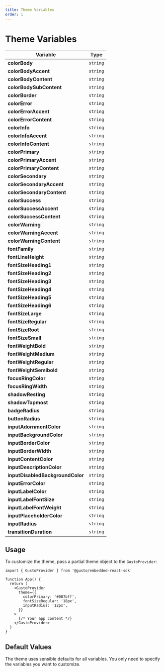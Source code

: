 ```yaml
---
title: Theme Variables
order: 1
---
```

# Theme Variables

| Variable                         | Type     |
| -------------------------------- | -------- |
| **colorBody**                    | `string` |
| **colorBodyAccent**              | `string` |
| **colorBodyContent**             | `string` |
| **colorBodySubContent**          | `string` |
| **colorBorder**                  | `string` |
| **colorError**                   | `string` |
| **colorErrorAccent**             | `string` |
| **colorErrorContent**            | `string` |
| **colorInfo**                    | `string` |
| **colorInfoAccent**              | `string` |
| **colorInfoContent**             | `string` |
| **colorPrimary**                 | `string` |
| **colorPrimaryAccent**           | `string` |
| **colorPrimaryContent**          | `string` |
| **colorSecondary**               | `string` |
| **colorSecondaryAccent**         | `string` |
| **colorSecondaryContent**        | `string` |
| **colorSuccess**                 | `string` |
| **colorSuccessAccent**           | `string` |
| **colorSuccessContent**          | `string` |
| **colorWarning**                 | `string` |
| **colorWarningAccent**           | `string` |
| **colorWarningContent**          | `string` |
| **fontFamily**                   | `string` |
| **fontLineHeight**               | `string` |
| **fontSizeHeading1**             | `string` |
| **fontSizeHeading2**             | `string` |
| **fontSizeHeading3**             | `string` |
| **fontSizeHeading4**             | `string` |
| **fontSizeHeading5**             | `string` |
| **fontSizeHeading6**             | `string` |
| **fontSizeLarge**                | `string` |
| **fontSizeRegular**              | `string` |
| **fontSizeRoot**                 | `string` |
| **fontSizeSmall**                | `string` |
| **fontWeightBold**               | `string` |
| **fontWeightMedium**             | `string` |
| **fontWeightRegular**            | `string` |
| **fontWeightSemibold**           | `string` |
| **focusRingColor**               | `string` |
| **focusRingWidth**               | `string` |
| **shadowResting**                | `string` |
| **shadowTopmost**                | `string` |
| **badgeRadius**                  | `string` |
| **buttonRadius**                 | `string` |
| **inputAdornmentColor**          | `string` |
| **inputBackgroundColor**         | `string` |
| **inputBorderColor**             | `string` |
| **inputBorderWidth**             | `string` |
| **inputContentColor**            | `string` |
| **inputDescriptionColor**        | `string` |
| **inputDisabledBackgroundColor** | `string` |
| **inputErrorColor**              | `string` |
| **inputLabelColor**              | `string` |
| **inputLabelFontSize**           | `string` |
| **inputLabelFontWeight**         | `string` |
| **inputPlaceholderColor**        | `string` |
| **inputRadius**                  | `string` |
| **transitionDuration**           | `string` |

## Usage

To customize the theme, pass a partial theme object to the `GustoProvider`:

```tsx
import { GustoProvider } from '@gusto/embedded-react-sdk'

function App() {
  return (
    <GustoProvider
      theme={{
        colorPrimary: '#007bff',
        fontSizeRegular: '18px',
        inputRadius: '12px',
      }}
    >
      {/* Your app content */}
    </GustoProvider>
  )
}
```

## Default Values

The theme uses sensible defaults for all variables. You only need to specify the variables you want to customize.
